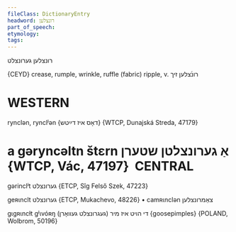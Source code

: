 ```yaml
---
fileClass: DictionaryEntry
headword: רונצלען
part_of_speech: 
etymology: 
tags: 
---
```

רונצלען
גערונצלט

{CEYD}
crease, rumple, wrinkle, ruffle (fabric)
ripple, v. רונ֜צלען זיך

WESTERN
========

rynclən, rynclʲən {דאָס איז דײַטש} {WTCP, Dunajská Streda, 47179}

a gəryncəltn štɛrn אַ גערונצלטן שטערן {WTCP, Vác, 47197}
 CENTRAL
========

gərinclʲt גערונצלט {ETCP, Sîg Felső Szek, 47223}

geʀɩnclt גערונצלט {ETCP, Mukachevo, 48226}
	•	camʀɩnclən צאַמרונצלען

gɩgʀɩncɫt gʲɩvóʀŋ די הויט איז מיר (געגרונצלט געוואָרן) {goosepimples} {POLAND, Wolbrom, 50196}